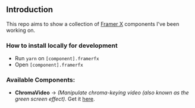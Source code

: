 ## Introduction

This repo aims to show a collection of [Framer X](https://www.framer.com/) components I've been working on.

### How to install locally for development

- Run `yarn` on `[component].framerfx`
- Open `[component].framerfx`

### Available Components:

- **ChromaVideo** -> _(Manipulate chroma-keying video (also known as the green screen effect)_. Get it [here](https://packages.framer.com/?q=chromavideo).